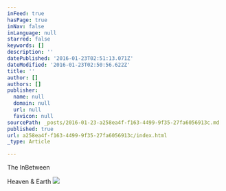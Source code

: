 ```yaml
---
inFeed: true
hasPage: true
inNav: false
inLanguage: null
starred: false
keywords: []
description: ''
datePublished: '2016-01-23T02:51:13.071Z'
dateModified: '2016-01-23T02:50:56.622Z'
title: ''
author: []
authors: []
publisher:
  name: null
  domain: null
  url: null
  favicon: null
sourcePath: _posts/2016-01-23-a258ea4f-f163-4499-9f35-27fa6056913c.md
published: true
url: a258ea4f-f163-4499-9f35-27fa6056913c/index.html
_type: Article

---
```

The InBetween

Heaven & Earth ![](https://the-grid-user-content.s3-us-west-2.amazonaws.com/63153b3a-0a6e-413c-b4c9-cc14b5c9816d.jpg)